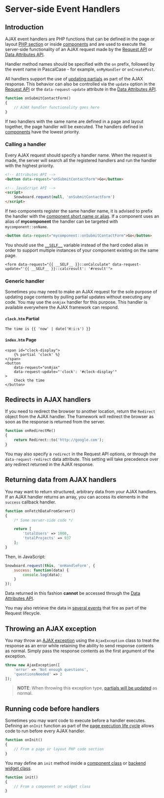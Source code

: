 # Server-side Event Handlers

## Introduction

AJAX event handlers are PHP functions that can be defined in the page or layout [PHP section](../cms/themes#php-section) or inside [components](../cms/components) and are used to execute the server-side functionality of an AJAX request made by the [Request API](../snowboard/request) or [Data Attributes API](../snowboard/data-attributes).

Handler method names should be specified with the `on` prefix, followed by the event name in PascalCase - for example, `onMyHandler` or `onCreatePost`.

All handlers support the use of [updating partials](#updating-partials) as part of the AJAX response. This behavior can also be controlled via the `update` option in the [Request API](../snowboard/request) or the `data-request-update` attribute in the [Data Attributes API](../snowboard/data-attributes).

```php
function onSubmitContactForm()
{
    // AJAX handler functionality goes here
}
```

If two handlers with the same name are defined in a page and layout together, the page handler will be executed. The handlers defined in [components](../cms/components) have the lowest priority.

### Calling a handler

Every AJAX request should specify a handler name. When the request is made, the server will search all the registered handlers and run the handler with the highest priority.

```html
<!-- Attributes API -->
<button data-request="onSubmitContactForm">Go</button>

<!-- JavaScript API -->
<script>
    Snowboard.request(null, 'onSubmitContactForm')
</script>
```

If two components register the same handler name, it is advised to prefix the handler with the [component short name or alias](../cms/components#aliases). If a component uses an alias of **mycomponent** the handler can be targeted with `mycomponent::onName`.

```html
<button data-request="mycomponent::onSubmitContactForm">Go</button>
```

You should use the [`__SELF__`](../plugin/components#referencing-self) variable instead of the hard coded alias in order to support multiple instances of your component existing on the same page.

```twig
<form data-request="{{ __SELF__ }}::onCalculate" data-request-update="'{{ __SELF__ }}::calcresult': '#result'">
```
### Generic handler

Sometimes you may need to make an AJAX request for the sole purpose of updating page contents by pulling partial updates without executing any code. You may use the `onAjax` handler for this purpose. This handler is available everywhere the AJAX framework can respond.

#### `clock.htm` Partial
```twig
The time is {{ 'now' | date('H:i:s') }}
```

#### `index.htm` Page
```twig
<span id="clock-display">
    {% partial 'clock' %}
</span>
<button
    data-request="onAjax"
    data-request-update="'clock': '#clock-display'"
>
    Check the time
</button>
```

## Redirects in AJAX handlers

If you need to redirect the browser to another location, return the `Redirect` object from the AJAX handler. The framework will redirect the browser as soon as the response is returned from the server.

```php
function onRedirectMe()
{
    return Redirect::to('http://google.com');
}
```

You may also specify a `redirect` in the Request API options, or through the `data-request-redirect` data attribute. This setting will take precedence over any redirect returned in the AJAX response.

## Returning data from AJAX handlers

You may want to return structured, arbitrary data from your AJAX handlers. If an AJAX handler returns an array, you can access its elements in the `success` callback handler.

```php
function onFetchDataFromServer()
{
    /* Some server-side code */

    return [
        'totalUsers' => 1000,
        'totalProjects' => 937
    ];
}
```

Then, in JavaScript:

```js
Snowboard.request(this, 'onHandleForm', {
    success: function(data) {
        console.log(data);
    }
});
```

Data returned in this fashion **cannot** be accessed through the [Data Attributes API](../snowboard/data-attributes).

You may also retrieve the data in [several events](../snowboard/request#global-events) that fire as part of the Request lifecycle.

## Throwing an AJAX exception

You may throw an [AJAX exception](../services/error-log#ajax-exception) using the `AjaxException` class to treat the response as an error while retaining the ability to send response contents as normal. Simply pass the response contents as the first argument of the exception.

```php
throw new AjaxException([
    'error' => 'Not enough questions',
    'questionsNeeded' => 2
]);
```

> **NOTE**: When throwing this exception type, [partials will be updated](../ajax/update-partials) as normal.

## Running code before handlers

Sometimes you may want code to execute before a handler executes. Defining an `onInit` function as part of the [page execution life cycle](../cms/layouts#dynamic-pages) allows code to run before every AJAX handler.

```php
function onInit()
{
    // From a page or layout PHP code section
}
```

You may define an `init` method inside a [component class](../plugin/components#page-cycle-init) or [backend widget class](../backend/widgets).

```php
function init()
{
    // From a component or widget class
}
```
